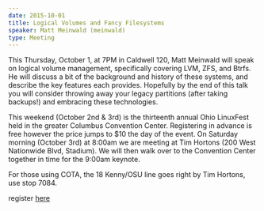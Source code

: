 ```yaml
---
date: 2015-10-01
title: Logical Volumes and Fancy Filesystems
speaker: Matt Meinwald (meinwald)
type: Meeting
---
```


This Thursday, October 1, at 7PM in Caldwell 120, Matt Meinwald will speak on logical volume management, specifically covering LVM, ZFS, and Btrfs. He will discuss a bit of the background and history of these systems, and describe the key features each provides. Hopefully by the end of this talk you will consider throwing away your legacy partitions (after taking backups!) and embracing these technologies.

This weekend (October 2nd & 3rd) is the thirteenth annual Ohio LinuxFest held in the greater Columbus Convention Center.  Registering in advance is free however the price jumps to $10 the day of the event. On Saturday morning (October 3rd) at 8:00am we are meeting at Tim Hortons (200 West Nationwide Blvd, Stadium). We will then walk over to the Convention Center together in time for the 9:00am keynote.

For those using COTA, the 18 Kenny/OSU line goes right by Tim Hortons, use stop 7084.

register [here](https://ohiolinux.org/registration)

